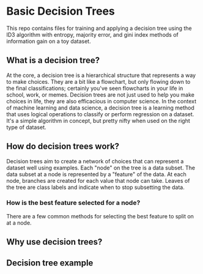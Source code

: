 # Basic Decision Trees
This repo contains files for training and applying a decision tree using the ID3 algorithm with entropy, majority error, and gini index methods of information gain on a toy dataset.

## What is a decision tree?
At the core, a decision tree is a hierarchical structure that represents a way to make choices. They are a bit like a flowchart, but only flowing down to the final classifications; certainly you've seen flowcharts in your life in school, work, or memes. Decision trees are not just used to help you make choices in life, they are also efficacious in computer science. In the context of machine learning and data science, a decision tree is a learning method that uses logical operations to classify or perform regression on a dataset. It's a simple algorithm in concept, but pretty nifty when used on the right type of dataset.

## How do decision trees work?
Decision trees aim to create a network of choices that can represent a dataset well using examples. Each "node" on the tree is a data subset. The data subset at a node is represented by a "feature" of the data. At each node, branches are created for each value that node can take. Leaves of the tree are class labels and indicate when to stop subsetting the data.

### How is the best feature selected for a node?
There are a few common methods for selecting the best feature to split on at a node.

## Why use decision trees?

## Decision tree example 
